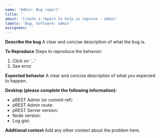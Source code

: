 ```yaml
---
name: 'Admin: Bug report'
title: ''
about: 'Create a report to help us improve - Admin'
labels: 'Bug, Software: admin'
assignees: ''
---
```


<!--
## before reporting certifies
1. Please speak English, this is the language everybody of us can speak and write
2. Please take a moment to search that an issue doesn't already exist here https://github.com/prest/prest/issues
3. Please give all relevant information below for bug reports, incomplete details will be handled as an invalid report

## Create specific issue
Admin - Bug Report: https://github.com/prest/prest/issues/new?template=admin_bug_report.md
Admin - Feature Request: https://github.com/prest/prest/issues/new?template=admin_feature_request.md
Admin - Custom: https://github.com/prest/prest/issues/new?template=admin_custom.md
-->

**Describe the bug**
A clear and concise description of what the bug is.

**To Reproduce**
Steps to reproduce the behavior:
1. Click on '...'
2. See error

**Expected behavior**
A clear and concise description of what you expected to happen.

**Desktop (please complete the following information):**
 - pREST Admin (or commit ref):
 - pREST Admin route:
 - pREST Server version:
 - Node version:
 - Log gist:

**Additional context**
Add any other context about the problem here.
